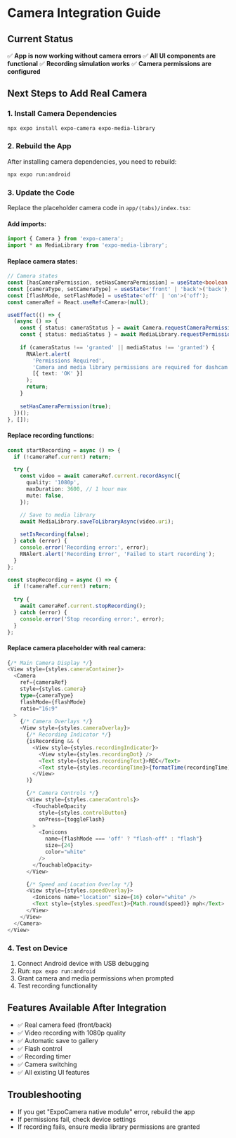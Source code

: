 # Camera Integration Guide

## Current Status
✅ **App is now working without camera errors**
✅ **All UI components are functional**
✅ **Recording simulation works**
✅ **Camera permissions are configured**

## Next Steps to Add Real Camera

### 1. Install Camera Dependencies
```bash
npx expo install expo-camera expo-media-library
```

### 2. Rebuild the App
After installing camera dependencies, you need to rebuild:
```bash
npx expo run:android
```

### 3. Update the Code
Replace the placeholder camera code in `app/(tabs)/index.tsx`:

#### Add imports:
```typescript
import { Camera } from 'expo-camera';
import * as MediaLibrary from 'expo-media-library';
```

#### Replace camera states:
```typescript
// Camera states
const [hasCameraPermission, setHasCameraPermission] = useState<boolean | null>(null);
const [cameraType, setCameraType] = useState<'front' | 'back'>('back');
const [flashMode, setFlashMode] = useState<'off' | 'on'>('off');
const cameraRef = React.useRef<Camera>(null);

useEffect(() => {
  (async () => {
    const { status: cameraStatus } = await Camera.requestCameraPermissionsAsync();
    const { status: mediaStatus } = await MediaLibrary.requestPermissionsAsync();
    
    if (cameraStatus !== 'granted' || mediaStatus !== 'granted') {
      RNAlert.alert(
        'Permissions Required',
        'Camera and media library permissions are required for dashcam functionality.',
        [{ text: 'OK' }]
      );
      return;
    }
    
    setHasCameraPermission(true);
  })();
}, []);
```

#### Replace recording functions:
```typescript
const startRecording = async () => {
  if (!cameraRef.current) return;

  try {
    const video = await cameraRef.current.recordAsync({
      quality: '1080p',
      maxDuration: 3600, // 1 hour max
      mute: false,
    });

    // Save to media library
    await MediaLibrary.saveToLibraryAsync(video.uri);
    
    setIsRecording(false);
  } catch (error) {
    console.error('Recording error:', error);
    RNAlert.alert('Recording Error', 'Failed to start recording');
  }
};

const stopRecording = async () => {
  if (!cameraRef.current) return;
  
  try {
    await cameraRef.current.stopRecording();
  } catch (error) {
    console.error('Stop recording error:', error);
  }
};
```

#### Replace camera placeholder with real camera:
```typescript
{/* Main Camera Display */}
<View style={styles.cameraContainer}>
  <Camera
    ref={cameraRef}
    style={styles.camera}
    type={cameraType}
    flashMode={flashMode}
    ratio="16:9"
  >
    {/* Camera Overlays */}
    <View style={styles.cameraOverlay}>
      {/* Recording Indicator */}
      {isRecording && (
        <View style={styles.recordingIndicator}>
          <View style={styles.recordingDot} />
          <Text style={styles.recordingText}>REC</Text>
          <Text style={styles.recordingTime}>{formatTime(recordingTime)}</Text>
        </View>
      )}

      {/* Camera Controls */}
      <View style={styles.cameraControls}>
        <TouchableOpacity
          style={styles.controlButton}
          onPress={toggleFlash}
        >
          <Ionicons 
            name={flashMode === 'off' ? "flash-off" : "flash"} 
            size={24} 
            color="white" 
          />
        </TouchableOpacity>
      </View>

      {/* Speed and Location Overlay */}
      <View style={styles.speedOverlay}>
        <Ionicons name="location" size={16} color="white" />
        <Text style={styles.speedText}>{Math.round(speed)} mph</Text>
      </View>
    </View>
  </Camera>
</View>
```

### 4. Test on Device
1. Connect Android device with USB debugging
2. Run: `npx expo run:android`
3. Grant camera and media permissions when prompted
4. Test recording functionality

## Features Available After Integration
- ✅ Real camera feed (front/back)
- ✅ Video recording with 1080p quality
- ✅ Automatic save to gallery
- ✅ Flash control
- ✅ Recording timer
- ✅ Camera switching
- ✅ All existing UI features

## Troubleshooting
- If you get "ExpoCamera native module" error, rebuild the app
- If permissions fail, check device settings
- If recording fails, ensure media library permissions are granted 